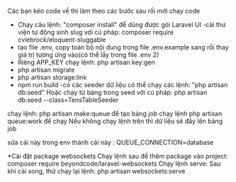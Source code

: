 Các bạn kéo code về thì làm theo các bước sau rồi mới chạy code
- Chạy câu lệnh: "composer install" để dùng được gói Laravel UI
-cài thư viện tự động sinh slug với cú pháp: composer require cviebrock/eloquent-sluggable
- tạo file .env, copy toàn bộ nội dung trong file .env.example sang rồi thay giá trị tương ứng vào(có thể lấy trong file .env 2)
- Riêng APP_KEY chạy lệnh: php artisan key:gen
- php artisan migrate
- php artisan storage:link
- npm run build 
-có các seeder dữ liệu có thể chạy các lệnh: "php artisan db:seed" 
Hoặc chạy từ bảng trong seed với cú pháp: php artisan db:seed --class=TensTableSeeder

chạy lệnh: php artisan make:queue để tạo bảng job
chạy lệnh php artisan queue:work để chạy 
Nếu không chạy lệnh trên thì dữ liệu sẽ đẩy lên bảng job

sửa cái này trong env thành cái này :
 QUEUE_CONNECTION=database

 *Cài đặt package websockets
Chạy lệnh sau để thêm package vào project:
composer require beyondcode/laravel-websockets
Chạy lệnh serve:
Sau khi cài xong, thử chạy lại lệnh:
php artisan websockets:serve
